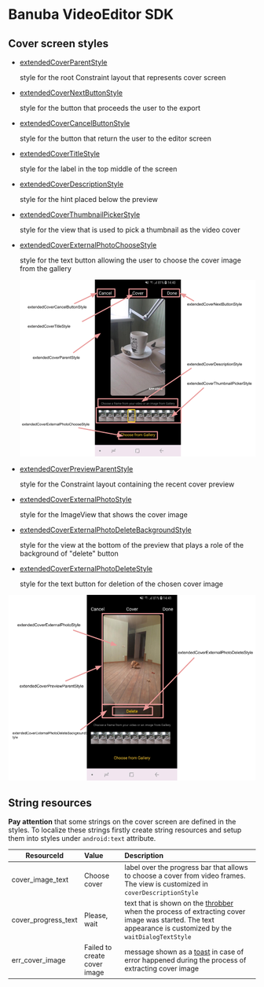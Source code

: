 # Banuba VideoEditor SDK
## Cover screen styles

- [extendedCoverParentStyle](https://github.com/Banuba/ve-sdk-android-integration-sample/blob/main/app/src/main/res/values/themes.xml#L234)

    style for the root Constraint layout that represents cover screen
- [extendedCoverNextButtonStyle](https://github.com/Banuba/ve-sdk-android-integration-sample/blob/main/app/src/main/res/values/themes.xml#L235)
    
    style for the button that proceeds the user to the export
- [extendedCoverCancelButtonStyle](https://github.com/Banuba/ve-sdk-android-integration-sample/blob/main/app/src/main/res/values/themes.xml#L236)

    style for the button that return the user to the editor screen
- [extendedCoverTitleStyle](https://github.com/Banuba/ve-sdk-android-integration-sample/blob/main/app/src/main/res/values/themes.xml#L238)

    style for the label in the top middle of the screen
- [extendedCoverDescriptionStyle](https://github.com/Banuba/ve-sdk-android-integration-sample/blob/main/app/src/main/res/values/themes.xml#L239)

    style for the hint placed below the preview

- [extendedCoverThumbnailPickerStyle](https://github.com/Banuba/ve-sdk-android-integration-sample/blob/main/app/src/main/res/values/themes.xml#L240)

    style for the view that is used to pick a thumbnail as the video cover

- [extendedCoverExternalPhotoChooseStyle](https://github.com/Banuba/ve-sdk-android-integration-sample/blob/main/app/src/main/res/values/themes.xml#L243)

    style for the text button allowing the user to choose the cover image from the gallery

    ![img](screenshots/cover1.png)

- [extendedCoverPreviewParentStyle](https://github.com/Banuba/ve-sdk-android-integration-sample/blob/main/app/src/main/res/values/themes.xml#L246)

    style for the Constraint layout containing the recent cover preview

- [extendedCoverExternalPhotoStyle](https://github.com/Banuba/ve-sdk-android-integration-sample/blob/main/app/src/main/res/values/themes.xml#L248)

    style for the ImageView that shows the cover image

- [extendedCoverExternalPhotoDeleteBackgroundStyle](https://github.com/Banuba/ve-sdk-android-integration-sample/blob/main/app/src/main/res/values/themes.xml#L250)

    style for the view at the bottom of the preview that plays a role of the background of "delete" button

- [extendedCoverExternalPhotoDeleteStyle](https://github.com/Banuba/ve-sdk-android-integration-sample/blob/main/app/src/main/res/values/themes.xml#L253)

    style for the text button for deletion of the chosen cover image

![img](screenshots/cover2.png)

## String resources

**Pay attention** that some strings on the cover screen are defined in the styles. To localize these strings firstly create string resources and setup them into styles under `android:text` attribute.

| ResourceId        |      Value      |   Description |
| ------------- | :----------- | :------------- |
| cover_image_text | Choose cover | label over the progress bar that allows to choose a cover from video frames. The view is customized in ```coverDescriptionStyle```
| cover_progress_text | Please, wait | text that is shown on the [throbber](alert_styles.md#L25) when the process of extracting cover image was started. The text appearance is customized by the ```waitDialogTextStyle```
| err_cover_image | Failed to create cover image | message shown as a [toast](alert_styles.md#L11) in case of error happened during the process of extracting cover image
